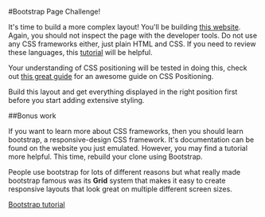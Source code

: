 #Bootstrap Page Challenge!

It's time to build a more complex layout! You'll be building [this website](http://getbootstrap.com/). Again, you should not inspect the page with the developer tools. Do not use any CSS frameworks either, just plain HTML and CSS. If you need to review these languages, this [tutorial](https://www.codecademy.com/tracks/web) will be helpful.

Your understanding of CSS positioning will be tested in doing this, check out [this great guide](http://www.barelyfitz.com/screencast/html-training/css/positioning/) for an awesome guide on CSS Positioning. 

Build this layout and get everything displayed in the right position first before you start adding extensive styling.

##Bonus work

If you want to learn more about CSS frameworks, then you should learn bootstrap, a responsive-design CSS framework. It's documentation can be found on the website you just emulated. However, you may find a tutorial more helpful. This time, rebuild your clone using Bootstrap.

People use bootstrap for lots of different reasons but what really made bootstrap famous was its **Grid** system that makes it easy to  create responsive layouts that look great on multiple different screen sizes.

[Bootstrap tutorial](https://www.youtube.com/watch?v=YXVoqJEwqoQ)
